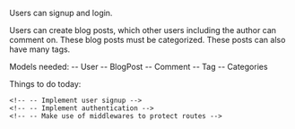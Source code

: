 Users can signup and login.

Users can create blog posts, which other users including the author can comment on.
These blog posts must be categorized. These posts can also have many tags. 


Models needed:
    -- User
    -- BlogPost
    -- Comment
    -- Tag
    -- Categories


Things to do today:

    <!-- -- Implement user signup -->
    <!-- -- Implement authentication -->
    <!-- -- Make use of middlewares to protect routes -->
